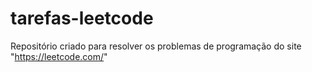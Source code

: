 # tarefas-leetcode
Repositório criado para resolver os problemas de programação do site "https://leetcode.com/"
